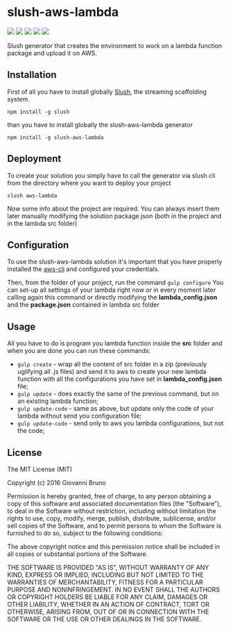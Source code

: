 # slush-aws-lambda
<div>
	<a href="https://www.npmjs.com/package/slush-aws-lambda"><img src='http://img.shields.io/npm/v/slush-aws-lambda.svg?style=flat'></a>
	<a href="https://www.npmjs.com/package/slush-aws-lambda"><img src='https://img.shields.io/npm/dm/slush-aws-lambda.svg?style=flat-square'></a>
	<a href="https://ci.appveyor.com/project/giowe/slush-aws-lambda"><img src='https://ci.appveyor.com/api/projects/status/kdf2m4yas4kkrxel?svg=true'></a>
	<a href="https://david-dm.org/giowe/slush-aws-lambda"><img src='https://david-dm.org/giowe/slush-aws-lambda.svg'></a>
	<a href="https://www.youtube.com/watch?v=Sagg08DrO5U"><img src='http://img.shields.io/badge/gandalf-approved-61C6FF.svg'></a>
</div>

Slush generator that creates the environment to work on a lambda function package and upload it on AWS.

## Installation
First of all you have to install globally [Slush](http://slushjs.github.io/#/), the streaming scaffolding system.
```
npm install -g slush
```
than you have to install globally the slush-aws-lambda generator
```
npm install -g slush-aws-lambda
```

## Deployment
To create your solution you simply have to call the generator via slush cli from the directory where you want to deploy your project
```
slush aws-lambda
```
Now some info about the project are required.
You can always insert them later manually modifying the solution package.json (both in the project and in the lambda src folder)

## Configuration
To use the slush-aws-lambda solution it's important that you have properly installed the [aws-cli](http://docs.aws.amazon.com/cli/latest/userguide/installing.html) and
configured your credentials.

Then, from the folder of your project, run the command
```gulp configure```
You can set-up all settings of your lambda right now or in every moment later calling again this command or directly modifying the **lambda_config.json** and the **package.json** contained in lambda src folder

## Usage
All you have to do is program you lambda function inside the **src** folder and when you are done you can run these commands:
* `gulp create` - wrap all the content of src folder in a zip (previously uglifying all .js files) and send it to aws to create your new lambda function with all the configurations you have set in **lambda_config.json** file;
* `gulp update` - does exactly the same of the previous command, but on an existing lambda function;
* `gulp update-code` - same as above, but update only the code of your lambda without send you configuration file;
* `gulp update-code` - send only to aws you lambda configurations, but not the code;

## License

The MIT License (MIT)

Copyright (c) 2016 Giovanni Bruno

Permission is hereby granted, free of charge, to any person obtaining a copy
of this software and associated documentation files (the "Software"), to deal
in the Software without restriction, including without limitation the rights
to use, copy, modify, merge, publish, distribute, sublicense, and/or sell
copies of the Software, and to permit persons to whom the Software is
furnished to do so, subject to the following conditions:

The above copyright notice and this permission notice shall be included in all
copies or substantial portions of the Software.

THE SOFTWARE IS PROVIDED "AS IS", WITHOUT WARRANTY OF ANY KIND, EXPRESS OR
IMPLIED, INCLUDING BUT NOT LIMITED TO THE WARRANTIES OF MERCHANTABILITY,
FITNESS FOR A PARTICULAR PURPOSE AND NONINFRINGEMENT. IN NO EVENT SHALL THE
AUTHORS OR COPYRIGHT HOLDERS BE LIABLE FOR ANY CLAIM, DAMAGES OR OTHER
LIABILITY, WHETHER IN AN ACTION OF CONTRACT, TORT OR OTHERWISE, ARISING FROM,
OUT OF OR IN CONNECTION WITH THE SOFTWARE OR THE USE OR OTHER DEALINGS IN THE
SOFTWARE.